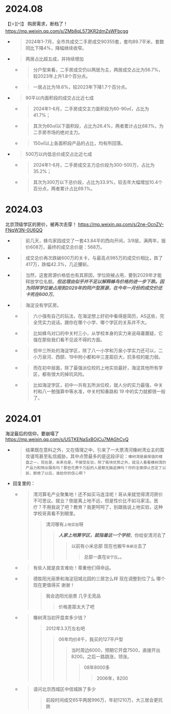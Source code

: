 
# 2024.08

【[:star:][`*`]】 购房需求，断档了！ https://mp.weixin.qq.com/s/ZMb8qL573KR2dmZsWFbcgg
- > 2024年1-7月，全市共成交二手房成交90355套，套均89.7平米，套数同比下降4%，降幅继续收窄。
- > 两居占比超五成，并持续增加
  * > 分户型来看，二手房成交仍以两居为主，两居成交占比为56.7%，较2023年上升1.8个百分点。
  * > 一居占比为18.6%，较2023年下降1.7个百分点。
- > 90平以内面积段的成交占比近七成
  * > 2024年1-6月，二手房成交主力面积段为60-90㎡，占比为41.7%；
  * > 其次为60㎡以下面积段，占比为26.4%，两者累计占比68.1%，为二手房市场的绝对主力。
  * > 150㎡以上各面积段产品的占比，均有所回落。
- > 500万以内低总价成交占比近七成
  * > 2024年1-6月，二手房成交主力总价段为300-500万，占比为35.2%；
  * > 其次为300万以下总价段，占比为33.9%，较去年大幅增加10.4个百分点，两者累计占比69.1%。

# 2024.03

北京顶级学区的房价，被再次击穿！ https://mp.weixin.qq.com/s/2ne-OcnZV-FNqW3N-0U6QQ
- > 前几天，蜂鸟家园成交了一套43.84平的西向开间，3/9层，满两年，报价608万，最终的成交总价是：568万。
- > 成交总价再次跌破600万的关卡，与最高点985万的成交价相比，跌了417万，跌幅42.3%，几近腰斩。
- > 当然，这套房源价格低也有其原因，学位刚被占用，要到2029年才能释放学位名额。***但这理由似乎并不足以解释蜂鸟价格的进一步下跌。因为同样学位被占用到2029年的同户型房源，在今年一月份的成交价还卡死在600万***。
- > 海淀没有学区房。
  * > 六小强有自己的玩法，在海淀想上好初中看得是简历，AS这些，完全凭实力说话。跟你在哪个小学、哪个学区的关系并不大。
  * > 比如蜂鸟对口的中关村三小，从学校本身的实力来说毋庸置疑，它强在那些我们看不见说不得的方面。
  * > 但中三所处的海淀学区，除了八一小学和万泉小学实力还可以，二小万泉河、西颐、19中附小都和中三差距巨大，抗多校的能力弱。
  * > 而在初中层面，除了最强派位校的上地实验最好，海淀其他所有学区，都有很大的掉坑风险。
  * > 比如海淀学区，初中一共有五所派位校，就人分的实力最强，中关村和八一勉强算中等水准，中关村知春路和 19 中的实力就都很一般了。

# 2024.01

海淀最后的信仰，要崩塌了 https://mp.weixin.qq.com/s/USTKENaSxBOjCu7MAGhCvQ
- > 结果既在意料之外，又在情理之中，引来了一大票清河橡树湾业主的围攻谩骂甚至私信威胁，其中点赞最多的是这段评论：`橡树湾是最保值的楼盘之一，现在是，未来也是，不接受反驳，除了板块优势之外，就没人看看橡树湾的产品力和物业服务吗？那些花费千万起的人是都无脑追捧吗？你的全面停止否定了以前，断绝了以后，谁给你的信心啊？`
- 回复里的：
  * > 清河算毛产业聚集地！还不如买马连洼呢！哥从来就觉得清河房价不可思议。就业？倒是离上地不远，但是性价比不如马家洼。医疗？不用我说了吧？教育？我更呵呵了，别跟我说上地实验，这种学校哥真看不到眼里。
    >> 清河哪有`上地实验`呀
    >>> ***人家上地算学区，就指着这一个学校***，你给安清河去了
    >>>> 以前有小米总部 现在也搬牛`朱新庄`去了
    >>>>> 总部一直在`安宁庄`。。
  * > 有些人就是良言难劝！尊重他们得命运。
  * > 德胜阳光丽景和海淀冠城北园的三居怎么样 现在调整到位了么 哪个现在更值得买 谢谢！
    >> 我会选阳光丽景 几乎无竞品
    >>> 价格差距太大了吧
  * > 橡树湾当初开盘卖多少钱？
    >> 2012年3.3万左右吧
    >>> 06年均价8千，我买的127平户型
    >>>> 当时周边6000，预期它开盘7500，直接开出8200。之后一路跳涨，领涨。
    >>>>> 08年8000多
    >>>>>> 2006年，8200
  * > 请问北京西城区中信城跌了多少
    >> 前段时间成交65平两居996万，年初1210万，大三居会更抗跌
